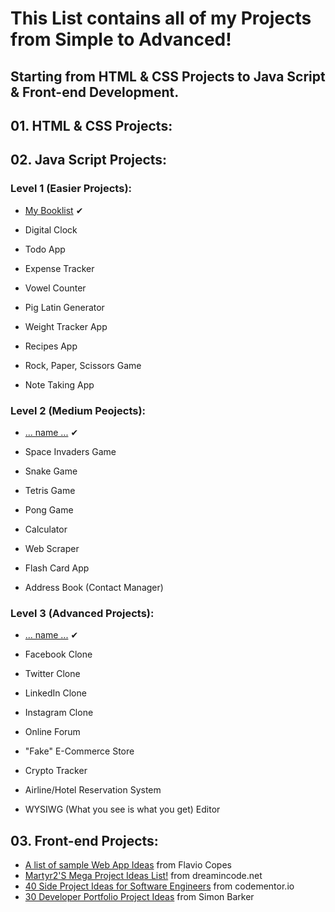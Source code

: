 # This List contains all of my Projects from Simple to Advanced!
## Starting from HTML & CSS Projects to Java Script & Front-end Development.

## 01. HTML & CSS Projects:

## 02. Java Script Projects:

### Level 1 (Easier Projects):

- [My Booklist](https://github.com/hoodaddeveloper/My-Booklist) ✔

- Digital Clock
- Todo App
- Expense Tracker
- Vowel Counter
- Pig Latin Generator
- Weight Tracker App
- Recipes App
- Rock, Paper, Scissors Game
- Note Taking App

### Level 2 (Medium Peojects):

- [... name ...](https://github.com/hoodaddeveloper/.....) ✔

- Space Invaders Game
- Snake Game
- Tetris Game
- Pong Game
- Calculator
- Web Scraper
- Flash Card App
- Address Book (Contact Manager)

### Level 3 (Advanced Projects):

- [... name ...](https://github.com/hoodaddeveloper/.....) ✔

- Facebook Clone
- Twitter Clone
- LinkedIn Clone
- Instagram Clone
- Online Forum
- "Fake" E-Commerce Store
- Crypto Tracker
- Airline/Hotel Reservation System
- WYSIWG (What you see is what you get) Editor

## 03. Front-end Projects:

- [A list of sample Web App Ideas](https://flaviocopes.com/sample-app-ideas/) from Flavio Copes
- [Martyr2'S Mega Project Ideas List!](https://www.dreamincode.net/forums/topic/78802-martyr2s-mega-project-ideas-list/?utm_source=pocket_mylist) from dreamincode.net
- [40 Side Project Ideas for Software Engineers](https://www.codementor.io/@npostolovski/40-side-project-ideas-for-software-engineers-g8xckyxef?utm_source=pocket_mylist) from codementor.io
- [30 Developer Portfolio Project Ideas](https://dev.to/allthecode/30-developer-portfolio-project-ideas-3kh5?utm_source=pocket_mylist) from Simon Barker
